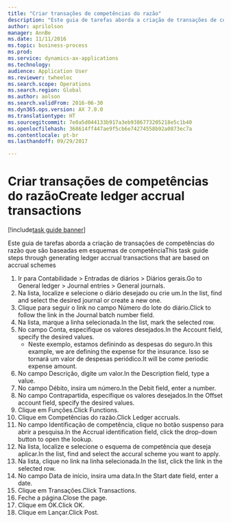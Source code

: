 ```yaml
--- 
title: "Criar transações de competências do razão"
description: "Este guia de tarefas aborda a criação de transações de competências do razão que são baseadas em esquemas de competência."
author: aprilolson
manager: AnnBe
ms.date: 11/11/2016
ms.topic: business-process
ms.prod: 
ms.service: dynamics-ax-applications
ms.technology: 
audience: Application User
ms.reviewer: twheeloc
ms.search.scope: Operations
ms.search.region: Global
ms.author: aolson
ms.search.validFrom: 2016-06-30
ms.dyn365.ops.version: AX 7.0.0
ms.translationtype: HT
ms.sourcegitcommit: 7e0a5d044133b917a3eb9386773205218e5c1b40
ms.openlocfilehash: 368614ff447ae9f5cb6e74274558b92a0873ec7a
ms.contentlocale: pt-br
ms.lasthandoff: 09/29/2017

---
```

# <a name="create-ledger-accrual-transactions"></a><span data-ttu-id="518c0-103">Criar transações de competências do razão</span><span class="sxs-lookup"><span data-stu-id="518c0-103">Create ledger accrual transactions</span></span>

[!include[task guide banner](../../includes/task-guide-banner.md)]

<span data-ttu-id="518c0-104">Este guia de tarefas aborda a criação de transações de competências do razão que são baseadas em esquemas de competência</span><span class="sxs-lookup"><span data-stu-id="518c0-104">This task guide steps through generating ledger accrual transactions that are based on accrual schemes</span></span>

1. <span data-ttu-id="518c0-105">Ir para Contabilidade > Entradas de diários > Diários gerais.</span><span class="sxs-lookup"><span data-stu-id="518c0-105">Go to General ledger > Journal entries > General journals.</span></span>
2. <span data-ttu-id="518c0-106">Na lista, localize e selecione o diário desejado ou crie um.</span><span class="sxs-lookup"><span data-stu-id="518c0-106">In the list, find and select the desired journal or create a new one.</span></span>
3. <span data-ttu-id="518c0-107">Clique para seguir o link no campo Número do lote do diário.</span><span class="sxs-lookup"><span data-stu-id="518c0-107">Click to follow the link in the Journal batch number field.</span></span>
4. <span data-ttu-id="518c0-108">Na lista, marque a linha selecionada.</span><span class="sxs-lookup"><span data-stu-id="518c0-108">In the list, mark the selected row.</span></span>
5. <span data-ttu-id="518c0-109">No campo Conta, especifique os valores desejados.</span><span class="sxs-lookup"><span data-stu-id="518c0-109">In the Account field, specify the desired values.</span></span>
    * <span data-ttu-id="518c0-110">Neste exemplo, estamos definindo as despesas do seguro.</span><span class="sxs-lookup"><span data-stu-id="518c0-110">In this example, we are defining the expense for the insurance.</span></span> <span data-ttu-id="518c0-111">Isso se tornará um valor de despesas periódico.</span><span class="sxs-lookup"><span data-stu-id="518c0-111">It will be come periodic expense amount.</span></span>  
6. <span data-ttu-id="518c0-112">No campo Descrição, digite um valor.</span><span class="sxs-lookup"><span data-stu-id="518c0-112">In the Description field, type a value.</span></span>
7. <span data-ttu-id="518c0-113">No campo Débito, insira um número.</span><span class="sxs-lookup"><span data-stu-id="518c0-113">In the Debit field, enter a number.</span></span>
8. <span data-ttu-id="518c0-114">No campo Contrapartida, especifique os valores desejados.</span><span class="sxs-lookup"><span data-stu-id="518c0-114">In the Offset account field, specify the desired values.</span></span>
9. <span data-ttu-id="518c0-115">Clique em Funções.</span><span class="sxs-lookup"><span data-stu-id="518c0-115">Click Functions.</span></span>
10. <span data-ttu-id="518c0-116">Clique em Competências do razão.</span><span class="sxs-lookup"><span data-stu-id="518c0-116">Click Ledger accruals.</span></span>
11. <span data-ttu-id="518c0-117">No campo Identificação de competência, clique no botão suspenso para abrir a pesquisa.</span><span class="sxs-lookup"><span data-stu-id="518c0-117">In the Accrual identification field, click the drop-down button to open the lookup.</span></span>
12. <span data-ttu-id="518c0-118">Na lista, localize e selecione o esquema de competência que deseja aplicar.</span><span class="sxs-lookup"><span data-stu-id="518c0-118">In the list, find and select the accural scheme you want to apply.</span></span>
13. <span data-ttu-id="518c0-119">Na lista, clique no link na linha selecionada.</span><span class="sxs-lookup"><span data-stu-id="518c0-119">In the list, click the link in the selected row.</span></span>
14. <span data-ttu-id="518c0-120">No campo Data de início, insira uma data.</span><span class="sxs-lookup"><span data-stu-id="518c0-120">In the Start date field, enter a date.</span></span>
15. <span data-ttu-id="518c0-121">Clique em Transações.</span><span class="sxs-lookup"><span data-stu-id="518c0-121">Click Transactions.</span></span>
16. <span data-ttu-id="518c0-122">Feche a página.</span><span class="sxs-lookup"><span data-stu-id="518c0-122">Close the page.</span></span>
17. <span data-ttu-id="518c0-123">Clique em OK.</span><span class="sxs-lookup"><span data-stu-id="518c0-123">Click OK.</span></span>
18. <span data-ttu-id="518c0-124">Clique em Lançar.</span><span class="sxs-lookup"><span data-stu-id="518c0-124">Click Post.</span></span>


